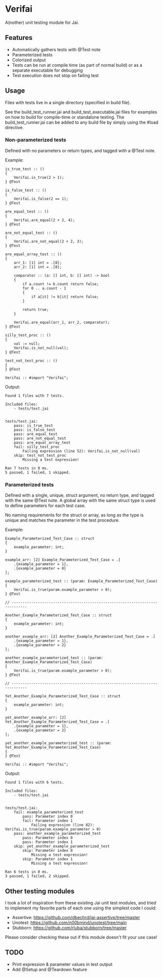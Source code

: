 # Verifai

A(nother) unit testing module for Jai.

## Features
- Automatically gathers tests with @Test note
- Parameterized tests
- Colorized output
- Tests can be run at compile time (as part of normal build) or as a separate executable for debugging
- Test execution does not stop on failing test

## Usage
Files with tests live in a single directory (specified in build file).

See the build_test_runner.jai and build_test_executable.jai files for examples on how to build for compile-time or standalone testing.
The build_test_runner.jai can be added to any build file by simply using the \#load directive.


### Non-parameterized tests
Defined with no parameters or return types, and tagged with a @Test note.

Example:
```jai
is_true_test :: ()
{
    Verifai.is_true(2 > 1);
} @Test

is_false_test :: ()
{
    Verifai.is_false(2 == 1);
} @Test

are_equal_test :: ()
{
    Verifai.are_equal(2 + 2, 4);
} @Test

are_not_equal_test :: ()
{
    Verifai.are_not_equal(2 + 2, 3);
} @Test

are_equal_array_test :: ()
{
    arr_1: [1] int = .[8];
    arr_2: [1] int = .[8];

    comparator :: (a: [] int, b: [] int) -> bool
    {
        if a.count != b.count return false;
        for 0 .. a.count - 1
        {
            if a[it] != b[it] return false;
        }

        return true;
    }

    Verifai.are_equal(arr_1, arr_2, comparator);
} @Test

silly_test_proc :: ()
{
    val := null;
    Verifai.is_not_null(val);
} @Test

test_not_test_proc :: ()
{
} @Test

Verifai :: #import "Verifai";
```

Output:
```
Found 1 files with 7 tests.

Included files:
    - tests/test.jai


tests/test.jai:
    pass: is_true_test
    pass: is_false_test
    pass: are_equal_test
    pass: are_not_equal_test
    pass: are_equal_array_test
    fail: silly_test_proc
        Failing expression (line 52): Verifai.is_not_null(val)
    skip: test_not_test_proc
        Missing a test expression!

Ran 7 tests in 0 ms.
5 passed, 1 failed, 1 skipped.
```

### Parameterized tests
Defined with a single, unique, struct argument, no return type, and tagged with the same @Test note.
A global array with the same struct type is used to define parameters for each test case.

No naming requirements for the struct or array, as long as the type is unique and matches the parameter in the test procedure.

Example:
```jai
Example_Parameterized_Test_Case :: struct
{
    example_parameter: int;
}

example_arr: [2] Example_Parameterized_Test_Case = .[
    .{example_parameter = 1},
    .{example_parameter = 0}
];

example_parameterized_test :: (param: Example_Parameterized_Test_Case)
{
    Verifai.is_true(param.example_parameter > 0);
} @Test

// -----------------------------------------------------------------------------

Another_Example_Parameterized_Test_Case :: struct
{
    example_parameter: int;
}

another_example_arr: [2] Another_Example_Parameterized_Test_Case = .[
    .{example_parameter = 1},
    .{example_parameter = 2}
];

another_example_parameterized_test :: (param: Another_Example_Parameterized_Test_Case)
{
    Verifai.is_true(param.example_parameter > 0);
} @Test

// -----------------------------------------------------------------------------

Yet_Another_Example_Parameterized_Test_Case :: struct
{
    example_parameter: int;
}

yet_another_example_arr: [2] Yet_Another_Example_Parameterized_Test_Case = .[
    .{example_parameter = 1},
    .{example_parameter = 2}
];

yet_another_example_parameterized_test :: (param: Yet_Another_Example_Parameterized_Test_Case)
{
} @Test

Verifai :: #import "Verifai";
```

Output:
```
Found 1 files with 6 tests.

Included files:
    - tests/test.jai


tests/test.jai:
    fail: example_parameterized_test
        pass: Parameter index 0
        fail: Parameter index 1
            Failing expression (line 82): Verifai.is_true(param.example_parameter > 0)
    pass: another_example_parameterized_test
        pass: Parameter index 0
        pass: Parameter index 1
    skip: yet_another_example_parameterized_test
        skip: Parameter index 0
            Missing a test expression!
        skip: Parameter index 1
            Missing a test expression!

Ran 6 tests in 0 ms.
3 passed, 1 failed, 2 skipped.
```

## Other testing modules
I took a lot of inspiration from these existing Jai unit test modules, and tried to implement my favorite parts of each one using the simplest code I could:
- Assertive: https://github.com/dbechrd/jai-assertive/tree/master
- Unotest: https://github.com/n00bmind/unotest/tree/main
- Stubborn: https://github.com/rluba/stubborn/tree/master

Please consider checking these out if this module doesn't fit your use case!

## TODO
- Print expression & parameter values in test output
- Add @Setup and @Teardown feature
